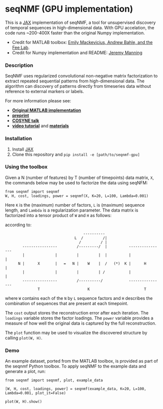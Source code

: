 # seqNMF (GPU implementation)

This is a [JAX](https://github.com/google/jax) implementation of seqNMF, a tool for unsupervised discovery of temporal sequences in high-dimensional data. With GPU accelation, the code runs ~200-400X faster than the original Numpy implementation. 

- Credit for MATLAB toolbox: [Emily Mackevicius, Andrew Bahle, and the Fee Lab](http://web.mit.edu/feelab/).
- Credit for Numpy implementation and README: [Jeremy Manning](http://www.context-lab.com/)

### Description
SeqNMF uses regularized convolutional non-negative matrix factorization to extract repeated sequential patterns from high-dimensional data. The algorithm can discovery of patterns directly from timeseries data without reference to external markers or labels.

For more information please see:
- [**Original MATLAB implementation**](https://github.com/FeeLab/seqNMF)
- [**preprint**](https://www.biorxiv.org/content/early/2018/03/02/273128)
- [**COSYNE talk**](https://www.youtube.com/watch?reload=9&v=XyWtCtZ_m-8)
- [**video tutorial**](https://cbmm.mit.edu/video/unsupervised-discovery-temporal-sequences-high-dimensional-datasets) and [**materials**](https://stellar.mit.edu/S/project/bcs-comp-tut/materials.html)

### Installation
1. Install [JAX](https://github.com/google/jax)
2. Clone this repository and ```pip install -e [path/to/seqnmf-gpu]```


### Using the toolbox
Given a N (number of features) by T (number of timepoints) data matrix, `X`, the commands below may be used to factorize the data using seqNFM:
```
from seqnmf import seqnmf
W, H, cost, loadings, power = seqnmf(X, K=20, L=100, Lambda=0.001)
```
Here `K` is the (maximum) number of factors, `L` is (maximum) sequence length, and `Lambda` is a regularization parameter.  The data matrix is factorized into a tensor product of `W` and `H` as follows:

according to:
```
                                    ----------    
                                L  /         /|
                                  /         / |
        ----------------         /---------/  |          ----------------
        |              |         |         |  |          |              |
      N |      X       |   =   N |    W    |  /   (*)  K |      H       |           
        |              |         |         | /           |              |
        ----------------         /----------/            ----------------
               T                      K                         T
```
where `W` contains each of the `N` by `L` sequence factors and `H` describes the combination of sequences that are present at each timepoint.

The `cost` output stores the reconstruction error after each iteration.  The `loadings` variable stores the factor loadings.  The `power` variable provides a measure of how well the original data is captured by the full reconstruction.

The `plot` function may be used to visualize the discovered structure by calling `plot(W, H)`.

### Demo

An example dataset, ported from the MATLAB toolbox, is provided as part of the seqnmf Python toolbox.  To apply seqNMF to the example data and generate a plot, run:
```
from seqnmf import seqnmf, plot, example_data

[W, H, cost, loadings, power] = seqnmf(example_data, K=20, L=100, Lambda=0.001, plot_it=False)

plot(W, H).show()
```
